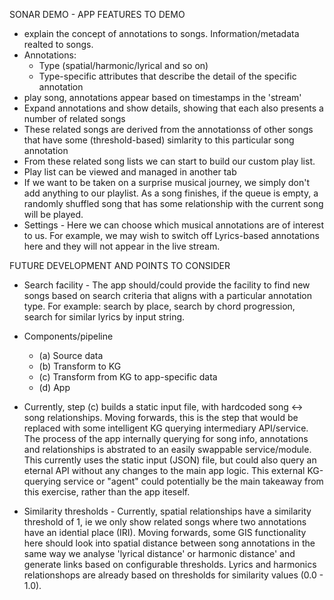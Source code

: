 SONAR DEMO - APP FEATURES TO DEMO


- explain the concept of annotations to songs. Information/metadata realted to songs. 
- Annotations:
	- Type (spatial/harmonic/lyrical and so on)
	- Type-specific attributes that describe the detail of the specific annotation
- play song, annotations appear based on timestamps in the 'stream'
- Expand annotations and show details, showing that each also presents a number of related songs
- These related songs are derived from the annotationss of other songs that have some (threshold-based) simlarity to this particular song annotation
- From these related song lists we can start to build our custom play list. 
- Play list can be viewed and managed in another tab
- If we want to be taken on a surprise musical journey, we simply don't add anything to our playlist. As a song finishes, if the queue is empty, a randomly shuffled song that has some relationship with the current song will be played.
- Settings - Here we can choose which musical annotations are of interest to us. For example, we may wish to switch off Lyrics-based annotations here and they will not appear in the live stream.


FUTURE DEVELOPMENT AND POINTS TO CONSIDER

- Search facility - The app should/could provide the facility to find new songs based on search criteria that aligns with a particular annotation type. For example:  search by place, search by chord progression, search for similar lyrics by input string.
- Components/pipeline
	- (a) Source data
	- (b) Transform to KG
	- (c) Transform from KG to app-specific data
	- (d) App
	
- Currently, step (c) builds a static input file, with hardcoded song <-> song relationships. Moving forwards, this is the step that would be replaced with some intelligent KG querying intermediary API/service. The process of the app internally querying for song info, annotations and relationships is abstrated to an easily swappable service/module. This currently uses the static input (JSON) file, but could also query an eternal API without any changes to the main app logic. This external KG-querying service or "agent" could potentially be the main takeaway from this exercise, rather than the app iteself. 

- Similarity thresholds - Currently, spatial relationships have a similarity threshold of 1, ie we only show related songs where two annotations have an idential place (IRI). Moving forwards, some GIS functionality here should look into spatial distance between song annotations in the same way we analyse 'lyrical distance' or harmonic distance' and generate links based on configurable thresholds. Lyrics and harmonics relationshops are already based on thresholds for similarity values (0.0 - 1.0).
